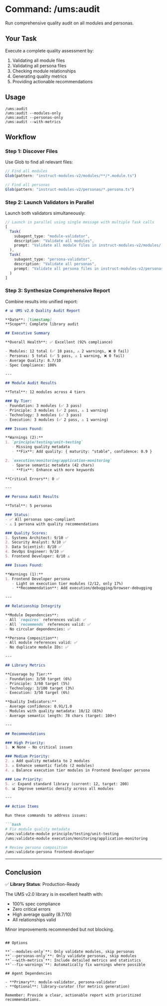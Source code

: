 # Command: /ums:audit

Run comprehensive quality audit on all modules and personas.

## Your Task

Execute a complete quality assessment by:
1. Validating all module files
2. Validating all persona files
3. Checking module relationships
4. Generating quality metrics
5. Providing actionable recommendations

## Usage

```
/ums:audit
/ums:audit --modules-only
/ums:audit --personas-only
/ums:audit --with-metrics
```

## Workflow

### Step 1: Discover Files

Use Glob to find all relevant files:
```typescript
// Find all modules
Glob(pattern: "instruct-modules-v2/modules/**/*.module.ts")

// Find all personas
Glob(pattern: "instruct-modules-v2/personas/*.persona.ts")
```

### Step 2: Launch Validators in Parallel

Launch both validators simultaneously:

```typescript
// Launch in parallel using single message with multiple Task calls
[
  Task(
    subagent_type: "module-validator",
    description: "Validate all modules",
    prompt: "Validate all module files in instruct-modules-v2/modules/ and provide summary report"
  ),
  Task(
    subagent_type: "persona-validator",
    description: "Validate all personas",
    prompt: "Validate all persona files in instruct-modules-v2/personas/ and provide summary report"
  )
]
```

### Step 3: Synthesize Comprehensive Report

Combine results into unified report:

```markdown
# 📊 UMS v2.0 Quality Audit Report

**Date**: [timestamp]
**Scope**: Complete library audit

## Executive Summary

**Overall Health**: ✅ Excellent (92% compliance)

- Modules: 12 total (✅ 10 pass, ⚠️ 2 warnings, ❌ 0 fail)
- Personas: 5 total (✅ 5 pass, ⚠️ 1 warning, ❌ 0 fail)
- Average Quality: 8.7/10
- Spec Compliance: 100%

---

## Module Audit Results

**Total**: 12 modules across 4 tiers

### By Tier:
- Foundation: 3 modules (✅ 3 pass)
- Principle: 3 modules (✅ 2 pass, ⚠️ 1 warning)
- Technology: 3 modules (✅ 3 pass)
- Execution: 3 modules (✅ 2 pass, ⚠️ 1 warning)

### Issues Found:

**Warnings (2):**
1. `principle/testing/unit-testing`
   - Missing quality metadata
   - **Fix**: Add quality: { maturity: "stable", confidence: 0.9 }

2. `execution/monitoring/application-monitoring`
   - Sparse semantic metadata (42 chars)
   - **Fix**: Enhance with more keywords

**Critical Errors**: 0 ✅

---

## Persona Audit Results

**Total**: 5 personas

### Status:
- ✅ All personas spec-compliant
- ⚠️ 1 persona with quality recommendations

### Quality Scores:
1. Systems Architect: 9/10 ✅
2. Security Analyst: 9/10 ✅
3. Data Scientist: 8/10 ✅
4. DevOps Engineer: 9/10 ✅
5. Frontend Developer: 8/10 ⚠️

### Issues Found:

**Warnings (1):**
1. Frontend Developer persona
   - Light on execution tier modules (2/12, only 17%)
   - **Recommendation**: Add execution/debugging/browser-debugging

---

## Relationship Integrity

**Module Dependencies**:
- All `requires` references valid: ✅
- All `recommends` references valid: ✅
- No circular dependencies: ✅

**Persona Composition**:
- All module references valid: ✅
- No duplicate module IDs: ✅

---

## Library Metrics

**Coverage by Tier:**
- Foundation: 3/50 target (6%)
- Principle: 3/60 target (5%)
- Technology: 3/100 target (3%)
- Execution: 3/50 target (6%)

**Quality Indicators:**
- Average confidence: 0.91/1.0
- Modules with quality metadata: 10/12 (83%)
- Average semantic length: 78 chars (target: 100+)

---

## Recommendations

### High Priority:
1. ❌ None - No critical issues

### Medium Priority:
2. ⚠️ Add quality metadata to 2 modules
3. ⚠️ Enhance semantic fields (2 modules)
4. ⚠️ Balance execution tier modules in Frontend Developer persona

### Low Priority:
5. 📈 Expand standard library (current: 12, target: 200)
6. 📊 Improve semantic density across all modules

---

## Action Items

Run these commands to address issues:

```bash
# Fix module quality metadata
/ums:validate-module principle/testing/unit-testing
/ums:validate-module execution/monitoring/application-monitoring

# Review persona composition
/ums:validate-persona frontend-developer
```

---

## Conclusion

✅ **Library Status**: Production-Ready

The UMS v2.0 library is in excellent health with:
- 100% spec compliance
- Zero critical errors
- High average quality (8.7/10)
- All relationships valid

Minor improvements recommended but not blocking.
```

## Options

**`--modules-only`**: Only validate modules, skip personas
**`--personas-only`**: Only validate personas, skip modules
**`--with-metrics`**: Include detailed metrics and statistics
**`--fix-warnings`**: Automatically fix warnings where possible

## Agent Dependencies

- **Primary**: module-validator, persona-validator
- **Optional**: library-curator (for metrics generation)

Remember: Provide a clear, actionable report with prioritized recommendations.
